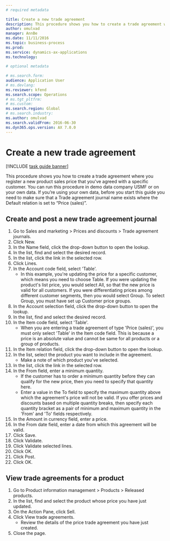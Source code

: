 ```yaml
--- 
# required metadata 
 
title: Create a new trade agreement
description: This procedure shows you how to create a trade agreement where you register a new product sales price that you've agreed with a specific customer. 
author: omulvad
manager: AnnBe 
ms.date: 11/11/2016
ms.topic: business-process 
ms.prod:  
ms.service: dynamics-ax-applications 
ms.technology:  
 
# optional metadata 
 
# ms.search.form:   
audience: Application User 
# ms.devlang:  
ms.reviewer: kfend
ms.search.scope: Operations 
# ms.tgt_pltfrm:  
# ms.custom:  
ms.search.region: Global
# ms.search.industry: 
ms.author: omulvad
ms.search.validFrom: 2016-06-30 
ms.dyn365.ops.version: AX 7.0.0 
---
```

# Create a new trade agreement

[!INCLUDE [task guide banner](../../includes/task-guide-banner.md)]

This procedure shows you how to create a trade agreement where you register a new product sales price that you've agreed with a specific customer. You can run this procedure in demo data company USMF or on your own data. If you’re using your own data, before you start this guide you need to make sure that a Trade agreement journal name exists where the Default relation is set to “Price (sales)”.


## Create and post a new trade agreement journal
1. Go to Sales and marketing > Prices and discounts > Trade agreement journals.
2. Click New.
3. In the Name field, click the drop-down button to open the lookup.
4. In the list, find and select the desired record.
5. In the list, click the link in the selected row.
6. Click Lines.
7. In the Account code field, select 'Table'.
    * In this example, you're updating the price for a specific customer, which means you need to choose Table. If you were updating the product's list price, you would select All, so that the new price is valid for all customers. If you were differentiating prices among different customer segments, then you would select Group. To select Group, you must have set up Customer price groups.  
8. In the Account selection field, click the drop-down button to open the lookup.
9. In the list, find and select the desired record.
10. In the Item code field, select 'Table'.
    * When you are entering a trade agreement of type 'Price (sales)', you must only select 'Table' in the Item code field. This is because a price is an absolute value and cannot be same for all products or a group of products.  
11. In the Item relation field, click the drop-down button to open the lookup.
12. In the list, select the product you want to include in the agreement.
    * Make a note of which product you've selected.  
13. In the list, click the link in the selected row.
14. In the From field, enter a minimum quantity.
    * If the customer has to order a minimum quantity  before they can qualify for the new price, then you need to specify that quantity here.  
    * Enter a value in the To field to specify the maximum quantity above which the agreement's price will not be valid. If you offer prices and discounts based on multiple quantity breaks, then specify each quantity bracket as a pair of minimum and maximum quantity in the 'From' and 'To' fields respectively.  
15. In the Amount in currency field, enter a price.
16. In the From date field, enter a date from which this agreement will be valid.
17. Click Save.
18. Click Validate.
19. Click Validate selected lines.
20. Click OK.
21. Click Post.
22. Click OK.

## View trade agreements for a product
1. Go to Product information management > Products > Released products.
2. In the list, find and select the product whose price you have just updated.
3. On the Action Pane, click Sell.
4. Click View trade agreements.
    * Review the details of the price trade agreement you have just created.    
5. Close the page.

